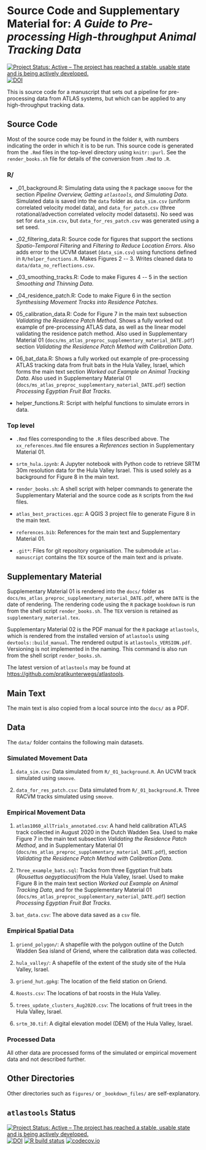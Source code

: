 # Source Code and Supplementary Material for: _A Guide to Pre-processing High-throughput Animal Tracking Data_

[![Project Status: Active – The project has reached a stable, usable state and is being actively developed.](https://www.repostatus.org/badges/latest/active.svg)](https://www.repostatus.org/#active)
[![DOI](https://zenodo.org/badge/DOI/10.5281/zenodo.4314810.svg)](https://doi.org/10.5281/zenodo.4314810)


This is source code for a manuscript that sets out a pipeline for pre-processing data from ATLAS systems, but which can be applied to any high-throughput tracking data.

## Source Code

Most of the source code may be found in the folder `R`, with numbers indicating the order in which it is to be run.
This source code is generated from the `.Rmd` files in the top-level directory using `knitr::purl`.
See the `render_books.sh` file for details of the conversion from `.Rmd` to `.R`.

### R/

- _01_background.R: Simulating data using the `R` package `smoove` for the section _Pipeline Overview, Getting `atlastools`, and Simulating Data_.
Simulated data is saved into the `data` folder as `data_sim.csv` (uniform correlated velocity model data), and `data_for_patch.csv` (three rotational/advection correlated velocity model datasets). 
No seed was set for `data_sim.csv`, but `data_for_res_patch.csv` was generated using a set seed.

- _02_filtering_data.R: Source code for figures that support the sections _Spatio-Temporal Filtering_ and _Filtering to Reduce Location Errors_.
Also adds error to the UCVM dataset (`data_sim.csv`) using functions defined in `R/helper_functions.R`.
Makes Figures 2 -- 3.
Writes cleaned data to `data/data_no_reflections.csv`.

- _03_smoothing_tracks.R: Code to make Figures 4 -- 5 in the section _Smoothing and Thinning Data_.

- _04_residence_patch.R: Code to make Figure 6 in the section _Synthesising Movement Tracks into Residence Patches_.

- 05_calibration_data.R: Code for Figure 7 in the main text subsection _Validating the Residence Patch Method_. 
Shows a fully worked out example of pre-processing ATLAS data, as well as the linear model validating the residence patch method.
Also used in Supplementary Material 01 (`docs/ms_atlas_preproc_supplementary_material_DATE.pdf`) section _Validating the Residence Patch Method with Calibration Data_.

- 06_bat_data.R: Shows a fully worked out example of pre-processing ATLAS tracking data from fruit bats in the Hula Valley, Israel, which forms the main text section _Worked out Example on Animal Tracking Data_.
Also used in Supplementary Material 01 (`docs/ms_atlas_preproc_supplementary_material_DATE.pdf`) section _Processing Egyptian Fruit Bat Tracks_.

- helper_functions.R: Script with helpful functions to simulate errors in data.

### Top level

- `.Rmd` files corresponding to the `.R` files described above.
The `xx_references.Rmd` file ensures a _References_ section in Supplementary Material 01.

- `srtm_hula.ipynb`: A Jupyter notebook with Python code to retrieve SRTM 30m resolution data for the Hula Valley Israel.
This is used solely as a background for Figure 8 in the main text.

- `render_books.sh`: A shell script with helper commands to generate the Supplementary Material and the source code as `R` scripts from the `Rmd` files.

- `atlas_best_practices.qgz`: A QGIS 3 project file to generate Figure 8 in the main text.

- `references.bib`: References for the main text and Supplementary Material 01.

- `.git*`: Files for git repository organisation. The submodule `atlas-manuscript` contains the `TEX` source of the main text and is private.

## Supplementary Material

Supplementary Material 01 is rendered into the `docs/` folder as `docs/ms_atlas_preproc_supplementary_material_DATE.pdf`, where `DATE` is the date of rendering.
The rendering code using the `R` package `bookdown` is run from the shell script `render_books.sh`.
The `TEX` version is retained as `supplementary_material.tex`.

Supplementary Material 02 is the PDF manual for the `R` package `atlastools`, which is rendered from the installed version of `atlastools` using `devtools::build_manual`.
The rendered output is `atlastools_VERSION.pdf`.
Versioning is not implemented in the naming.
This command is also run from the shell script `render_books.sh`.

The latest version of `atlastools` may be found at https://github.com/pratikunterwegs/atlastools.

## Main Text

The main text is also copied from a local source into the `docs/` as a PDF.

## Data 

The `data/` folder contains the following main datasets.

### Simulated Movement Data

1. `data_sim.csv`: Data simulated from `R/_01_background.R`. An UCVM track simulated using `smoove`.

2. `data_for_res_patch.csv`: Data simulated from `R/_01_background.R`. Three RACVM tracks simulated using `smoove`.

### Empirical Movement Data

1. `atlas1060_allTrials_annotated.csv`: A hand held calibration ATLAS track collected in August 2020 in the Dutch Wadden Sea.
Used to make Figure 7 in the main text subsection _Validating the Residence Patch Method_, and in Supplementary Material 01 (`docs/ms_atlas_preproc_supplementary_material_DATE.pdf`), section _Validating the Residence Patch Method with Calibration Data_.

2. `Three_example_bats.sql`: Tracks from three Egyptian fruit bats (_Rousettus aegyptiacus_)from the Hula Valley, Israel.
Used to make Figure 8 in the main text section _Worked out Example on Animal Tracking Data_, and for the Supplementary Material 01 (`docs/ms_atlas_preproc_supplementary_material_DATE.pdf`) section _Processing Egyptian Fruit Bat Tracks_.

3. `bat_data.csv`: The above data saved as a `csv` file.

### Empirical Spatial Data

1. `griend_polygon/`: A shapefile with the polygon outline of the Dutch Wadden Sea island of Griend, where the calibration data was collected.

2. `hula_valley/`: A shapefile of the extent of the study site of the Hula Valley, Israel.

3. `griend_hut.gpkg`: The location of the field station on Griend.

4. `Roosts.csv`: The locations of bat roosts in the Hula Valley.

5. `trees_update_clusters_Aug2020.csv`: The locations of fruit trees in the Hula Valley, Israel.

6. `srtm_30.tif`: A digital elevation model (DEM) of the Hula Valley, Israel.

### Processed Data

All other data are processed forms of the simulated or empirical movement data and not described further.

## Other Directories

Other directories such as `figures/` or `_bookdown_files/` are self-explanatory.

## `atlastools` Status

<!-- badges: start -->
  [![Project Status: Active – The project has reached a stable, usable state and is being actively developed.](https://www.repostatus.org/badges/latest/active.svg)](https://www.repostatus.org/#active)
  [![DOI](https://zenodo.org/badge/DOI/10.5281/zenodo.4314905.svg)](https://doi.org/10.5281/zenodo.4314905)
  [![R build status](https://github.com/pratikunterwegs/atlastools/workflows/R-CMD-check/badge.svg)](https://github.com/pratikunterwegs/atlastools/actions)
  [![codecov.io](https://codecov.io/github/pratikunterwegs/atlastools/coverage.svg?branch=master)](https://codecov.io/github/pratikunterwegs/atlastools/branch/master)
<!-- badges: end -->

